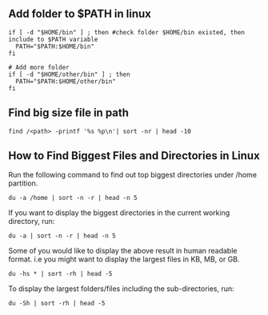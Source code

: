Add folder to $PATH in linux
------------------------

```
if [ -d "$HOME/bin" ] ; then #check folder $HOME/bin existed, then include to $PATH variable
  PATH="$PATH:$HOME/bin"
fi

# Add more folder
if [ -d "$HOME/other/bin" ] ; then 
  PATH="$PATH:$HOME/other/bin"
fi
```

Find big size file in path
-------------------

```
find /<path> -printf '%s %p\n'| sort -nr | head -10
```

How to Find Biggest Files and Directories in Linux
---------------------------

Run the following command to find out top biggest directories under /home partition.

```
du -a /home | sort -n -r | head -n 5
```

If you want to display the biggest directories in the current working directory, run:

```
du -a | sort -n -r | head -n 5
```

Some of you would like to display the above result in human readable format. i.e you might want to display the largest files in KB, MB, or GB.

```
du -hs * | sort -rh | head -5
```

To display the largest folders/files including the sub-directories, run:

```
du -Sh | sort -rh | head -5
```
